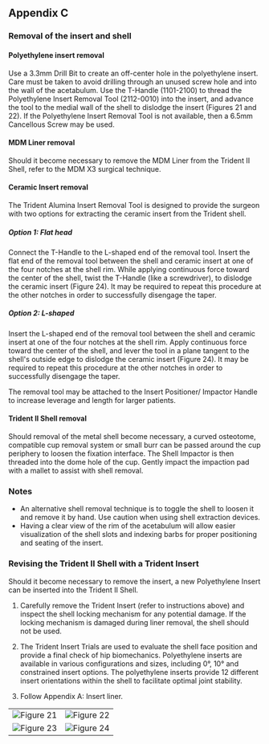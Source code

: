 

## Appendix C

### Removal of the insert and shell

#### Polyethylene insert removal
Use a 3.3mm Drill Bit to create an off-center hole in the polyethylene insert. Care must be taken to avoid drilling through an unused screw hole and into the wall of the acetabulum. Use the T-Handle (1101-2100) to thread the Polyethylene Insert Removal Tool (2112-0010) into the insert, and advance the tool to the medial wall of the shell to dislodge the insert (Figures 21 and 22). If the Polyethylene Insert Removal Tool is not available, then a 6.5mm Cancellous Screw may be used.

#### MDM Liner removal
Should it become necessary to remove the MDM Liner from the Trident II Shell, refer to the MDM X3 surgical technique.

#### Ceramic Insert removal
The Trident Alumina Insert Removal Tool is designed to provide the surgeon with two options for extracting the ceramic insert from the Trident shell.

##### Option 1: Flat head
Connect the T-Handle to the L-shaped end of the removal tool. Insert the flat end of the removal tool between the shell and ceramic insert at one of the four notches at the shell rim. While applying continuous force toward the center of the shell, twist the T-Handle (like a screwdriver), to dislodge the ceramic insert (Figure 24). It may be required to repeat this procedure at the other notches in order to successfully disengage the taper.

##### Option 2: L-shaped
Insert the L-shaped end of the removal tool between the shell and ceramic insert at one of the four notches at the shell rim. Apply continuous force toward the center of the shell, and lever the tool in a plane tangent to the shell's outside edge to dislodge the ceramic insert (Figure 24). It may be required to repeat this procedure at the other notches in order to successfully disengage the taper.

The removal tool may be attached to the Insert Positioner/ Impactor Handle to increase leverage and length for larger patients.

#### Trident II Shell removal
Should removal of the metal shell become necessary, a curved osteotome, compatible cup removal system or small burr can be passed around the cup periphery to loosen the fixation interface. The Shell Impactor is then threaded into the dome hole of the cup. Gently impact the impaction pad with a mallet to assist with shell removal.

### Notes

- An alternative shell removal technique is to toggle the shell to loosen it and remove it by hand. Use caution when using shell extraction devices.
- Having a clear view of the rim of the acetabulum will allow easier visualization of the shell slots and indexing barbs for proper positioning and seating of the insert.

### Revising the Trident II Shell with a Trident Insert
Should it become necessary to remove the insert, a new Polyethylene Insert can be inserted into the Trident II Shell.

1. Carefully remove the Trident Insert (refer to instructions above) and inspect the shell locking mechanism for any potential damage. If the locking mechanism is damaged during liner removal, the shell should not be used.

2. The Trident Insert Trials are used to evaluate the shell face position and provide a final check of hip biomechanics. Polyethylene inserts are available in various configurations and sizes, including 0°, 10° and constrained insert options. The polyethylene inserts provide 12 different insert orientations within the shell to facilitate optimal joint stability.

3. Follow Appendix A: Insert liner.

<table>
<tr>
<td><img src="Figure 21." alt="Figure 21"></td>
<td><img src="Figure 22." alt="Figure 22"></td>
</tr>
<tr>
<td><img src="Figure 23." alt="Figure 23"></td>
<td><img src="Figure 24." alt="Figure 24"></td>
</tr>
</table>